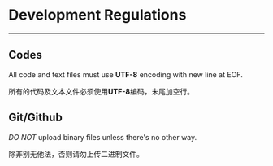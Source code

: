 # Development Regulations
---
## Codes
All code and text files must use **UTF-8** encoding with new line at EOF.
	
所有的代码及文本文件必须使用**UTF-8**编码，末尾加空行。
	
## Git/Github
*DO NOT* upload binary files unless there's no other way.

除非别无他法，否则请勿上传二进制文件。
